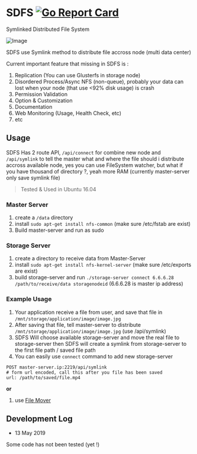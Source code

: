 # SDFS [![Go Report Card](https://goreportcard.com/badge/github.com/codenoid/sdfs)](https://goreportcard.com/report/github.com/codenoid/sdfs)

Symlinked Distributed File System

![Image](https://raw.githubusercontent.com/codenoid/sdfs/master/image/draw.png)

SDFS use Symlink method to distribute file accross node (multi data center)

Current important feature that missing in SDFS is : 

1. Replication (You can use Glusterfs in storage node)
2. Disordered Process/Async NFS (non-queue), probably your data can lost when your node (that use <92% disk usage) is crash
3. Permission Validation
4. Option & Customization
5. Documentation
6. Web Monitoring (Usage, Health Check, etc)
7. etc

## Usage

SDFS Has 2 route API, `/api/connect` for combine new node and `/api/symlink` to tell the master what and where the file should i distribute accross available node, yes you can use FileSystem watcher, but what if you have thousand of directory ?, yeah more RAM (currently master-server only save symlink file)

> Tested & Used in Ubuntu 16.04

### Master Server

1. create a `/data` directory
2. install `sudo apt-get install nfs-common` (make sure /etc/fstab are exist)
3. Build master-server and run as sudo

### Storage Server

1. create a directory to receive data from Master-Server
2. install `sudo apt-get install nfs-kernel-server` (make sure /etc/exports are exist)
3. build storage-server and run `./storage-server connect 6.6.6.28 /path/to/receive/data storagenodeid` (6.6.6.28 is master ip address)

### Example Usage

1. Your application receive a file from user, and save that file in `/mnt/storage/application/image/image.jpg`
2. After saving that file, tell master-server to distribute `/mnt/storage/application/image/image.jpg` (use /api/symlink)
3. SDFS Will choose available storage-server and move the real file to storage-server then SDFS will create a symlink from storage-server to the first file path / saved file path
4. You can easily use `connect` command to add new storage-server

```
POST master-server.ip:2219/api/symlink
# form url encoded, call this after you file has been saved
url: /path/to/saved/file.mp4
```

**or**

1. use [File Mover](https://github.com/codenoid/sdfs/tree/master/services/file-mover)

## Development Log

* 13 May 2019

Some code has not been tested (yet !)
